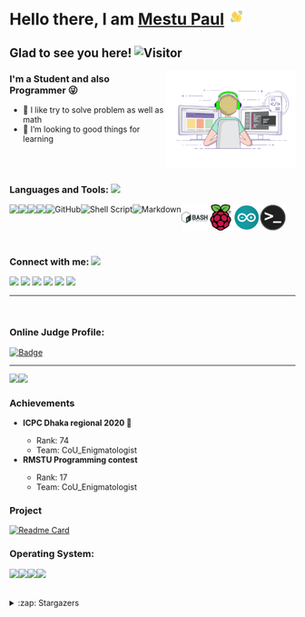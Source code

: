 # Hello there, I am [Mestu Paul](https://github.com/Mestu-Paul) <img src="assets/wave.gif" width="30px">

## Glad to see you here!  ![Visitor](https://estruyf-github.azurewebsites.net/api/VisitorHit?user=Mestu-Paul&repo=Mestu-Paul&countColorcountColor&countColor=%237B1E7A)


<img align='right' src="assets/coding-freak.gif" width="230">

### I'm a Student and also Programmer  :stuck_out_tongue_winking_eye:


- 🌱 I like try to solve problem as well as math
- 👯 I’m looking to good things for learning

<br>
<br>

### Languages and Tools: <img src="https://media.giphy.com/media/WUlplcMpOCEmTGBtBW/giphy.gif" width="50">

<img align="left" src="https://img.shields.io/badge/C-00599C?style=for-the-badge&logo=c&logoColor=white" />
<img  align="left" src="https://img.shields.io/badge/C%2B%2B-00599C?style=for-the-badge&logo=c%2B%2B&logoColor=white" />
<img align="left" src="https://img.shields.io/badge/Python-3776AB?style=for-the-badge&logo=python&logoColor=white" />
<img align="left" src="https://img.shields.io/badge/Git-F05032?style=for-the-badge&logo=git&logoColor=white" />

<img align="left" alt="GitHub" src="https://img.shields.io/badge/github%20-%23121011.svg?&style=for-the-badge&logo=github&logoColor=white"/>
<img align="left" alt="Shell Script" src="https://img.shields.io/badge/shell_script%20-%23121011.svg?&style=for-the-badge&logo=gnu-bash&logoColor=white"/>
<img align="left" alt="Markdown" src="https://img.shields.io/badge/markdown-%23000000.svg?&style=for-the-badge&logo=markdown&logoColor=white"/>
<img  align="left" alt="Bash" width="46px" src="https://raw.githubusercontent.com/github/explore/80688e429a7d4ef2fca1e82350fe8e3517d3494d/topics/bash/bash.png" />
<img align="left" alt="Raspbery Pi" width="46px" src="https://raw.githubusercontent.com/github/explore/80688e429a7d4ef2fca1e82350fe8e3517d3494d/topics/raspberry-pi/raspberry-pi.png" />
<img align="left" alt="Arduino" width="46px" src="https://raw.githubusercontent.com/github/explore/80688e429a7d4ef2fca1e82350fe8e3517d3494d/topics/arduino/arduino.png" />
<img align="left" alt="Terminal" width="46px" src="https://raw.githubusercontent.com/github/explore/80688e429a7d4ef2fca1e82350fe8e3517d3494d/topics/terminal/terminal.png" />

<br>
<br>
<br>
<br>

### Connect with me: <img src="https://media.giphy.com/media/LnQjpWaON8nhr21vNW/giphy.gif" width="50"> 

[<img src="https://img.icons8.com/color/48/000000/facebook-circled--v3.png"/>](https://www.facebook.com/mestu.paul.812/)
[<img src="https://img.icons8.com/doodle/48/000000/quora--v1.png"/>](https://www.quora.com/profile/Mestu-Paul)
[<img src="https://img.icons8.com/color/48/000000/instagram-new--v2.png"/>](https://www.instagram.com/mestu_paul9/)
[<img src="https://img.icons8.com/color/48/000000/linkedin-circled--v3.png"/>](https://www.linkedin.com/in/mestu-paul-17076a195/)
[<img src="https://img.icons8.com/fluent/48/000000/gmail--v2.png"/>](mailto:paulmestu@gmail.com)
[<img src="https://img.icons8.com/color/48/000000/github--v1.png"/>](https://github.com/Mestu-Paul)

---

<br>

### Online Judge Profile:

[![Badge](https://cp-logo.vercel.app/codeforces/Mestu?logo=true)](https://codeforces.com/profile/Mestu)

---

<a href="https://Mestu-Paul.github.io/"><img height="137px" src="https://github-readme-stats.vercel.app/api?username=Mestu-Paul&hide_title=true&hide_border=true&show_icons=true&include_all_commits=true&count_private=true&line_height=21&text_color=000&icon_color=000&bg_color=0,ea6161,ffc64d,fffc4d,52fa5a&theme=graywhite" /><img height="137px" src="https://github-readme-stats.vercel.app/api/top-langs/?username=Mestu-Paul&hide_title=true&hide_border=true&layout=compact&langs_count=10&text_color=000&icon_color=fff&bg_color=0,52fa5a,4dfcff,c64dff&theme=graywhite" /></a>

### Achievements

<ul>
 <li><b>ICPC Dhaka regional 2020 🥰 </b></li> 
     <ul>
      <li>Rank: 74 </li>
      <li>Team: CoU_Enigmatologist</li>
     </ul>
 <li><b>RMSTU Programming contest</b></li>
     <ul>
      <li>Rank: 17</li>
      <li>Team: CoU_Enigmatologist</li>
 </ul>
 </ul>

### Project

[![Readme Card](https://github-readme-stats.vercel.app/api/pin/?username=Mestu-Paul&repo=Robot-Blueberry&text_color=000&icon_color=000&bg_color=0,ea6161,ffc64d,fffc4d,52fa5a&theme=solarized-light)](https://github.com/Mestu-Paul/Robot-Blueberry)

### Operating System:
 <img align="left" src="https://img.shields.io/badge/Android-3DDC84?style=for-the-badge&logo=android&logoColor=white" />
 <img align="left" src="https://img.shields.io/badge/Windows-0078D6?style=for-the-badge&logo=windows&logoColor=white" />
 <img align="left" src="https://img.shields.io/badge/Ubuntu-E95420?style=for-the-badge&logo=ubuntu&logoColor=white" />
 <img align="left" src="https://img.shields.io/badge/Kali_Linux-557C94?style=for-the-badge&logo=kali-linux&logoColor=white" />


<br>
<br>
<br>

<details>
 <summary> :zap: Stargazers </summary>
 
  [![Stargazers repo roster for @Mestu-Paul/Mestu-Paul](https://reporoster.com/stars/Mestu-Paul/Mestu-Paul)](https://github.com/Mestu-Paul/Mestu-Paul/stargazers)

</details>


